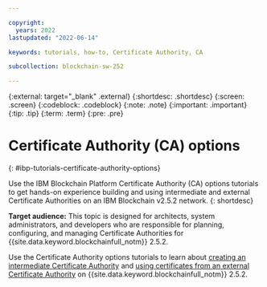 ```yaml
---

copyright:
  years: 2022
lastupdated: "2022-06-14"

keywords: tutorials, how-to, Certificate Authority, CA

subcollection: blockchain-sw-252

---
```


{:external: target="_blank" .external}
{:shortdesc: .shortdesc}
{:screen: .screen}
{:codeblock: .codeblock}
{:note: .note}
{:important: .important}
{:tip: .tip}
{:term: .term}
{:pre: .pre}


#  Certificate Authority (CA) options 
{: #ibp-tutorials-certificate-authority-options}

Use the IBM Blockchain Platform Certificate Authority (CA) options tutorials to get hands-on experience building and using 
intermediate and external Certificate Authorities on an IBM Blockchain v2.5.2 network. 
{: shortdesc}

**Target audience:** This topic is designed for architects, system administrators, and developers who are responsible 
for planning, configuring, and managing Certificate Authorities for {{site.data.keyword.blockchainfull_notm}} 2.5.2.

Use the Certificate Authority options tutorials to learn about [creating an intermediate Certificate Authority](ibp-console-int-ca.md) and 
[using certificates from an external Certificate Authority](ibp-v2-tutorial-extca.md) on {{site.data.keyword.blockchainfull_notm}} 2.5.2.

